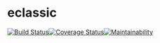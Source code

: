 # eclassic
[![Build Status](https://travis-ci.org/JamesUgbanu/eclassik.svg?branch=develop)](https://travis-ci.org/JamesUgbanu/eclassik)[![Coverage Status](https://coveralls.io/repos/github/JamesUgbanu/eclassik/badge.svg)](https://coveralls.io/github/JamesUgbanu/eclassik)[![Maintainability](https://api.codeclimate.com/v1/badges/85f41e765d439a98f757/maintainability)](https://codeclimate.com/github/JamesUgbanu/eclassik/maintainability)
